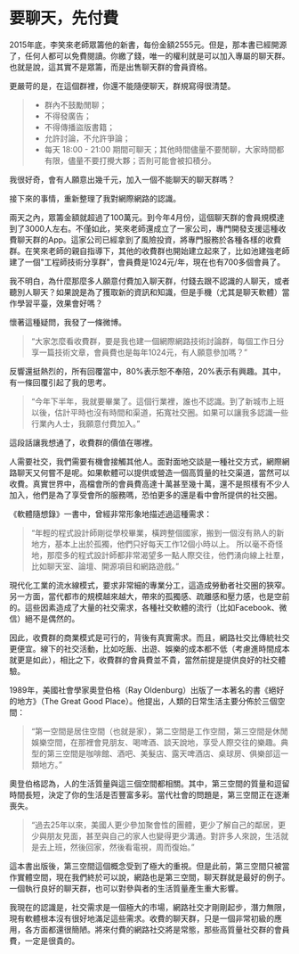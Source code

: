 # 要聊天，先付費


2015年底，李笑來老師眾籌他的新書，每份金額2555元。但是，那本書已經開源了，任何人都可以免費閱讀。你繳了錢，唯一的權利就是可以加入專屬的聊天群。也就是說，這其實不是眾籌，而是出售聊天群的會員資格。

更嚴苛的是，在這個群裡，你還不能隨便聊天，群規寫得很清楚。

> - 群內不鼓勵閒聊；
> - 不得發廣告；
> - 不得傳播盜版書籍；
> - 允許討論，不允許爭論；
> - 每天 18:00 - 21:00 期間可聊天；其他時間儘量不要閒聊，大家時間都有限，儘量不要打攪大夥；否則可能會被扣積分。

我很好奇，會有人願意出幾千元，加入一個不能聊天的聊天群嗎？

接下來的事情，重新整理了我對網際網路的認識。

兩天之內，眾籌金額就超過了100萬元。到今年4月份，這個聊天群的會員規模達到了3000人左右。不僅如此，笑來老師還成立了一家公司，專門開發支援這種收費聊天群的App。這家公司已經拿到了風險投資，將專門服務於各種各樣的收費群。在笑來老師的親自指導下，其他的收費群也開始建立起來了，比如池建強老師建了一個"工程師技術分享群"，會員費是1024元/年，現在也有700多個會員了。

我不明白，為什麼那麼多人願意付費加入聊天群，付錢去跟不認識的人聊天，或者聽別人聊天？如果說是為了獲取新的資訊和知識，但是手機（尤其是聊天軟體）當作學習平臺，效果會好嗎？

懷著這種疑問，我發了一條微博。

> “大家怎麼看收費群，要是我也建一個網際網路技術討論群，每個工作日分享一篇技術文章，會員費也是每年1024元，有人願意參加嗎？”

反響還挺熱烈的，所有回覆當中，80%表示恕不奉陪，20%表示有興趣。其中，有一條回覆引起了我的思考。

> “今年下半年，我就要畢業了。這個行業裡，誰也不認識。到了新城市上班以後，估計平時也沒有時間和渠道，拓寬社交圈。如果可以讓我多認識一些行業內人士，我願意付費加入。”

這段話讓我想通了，收費群的價值在哪裡。

人需要社交，我們需要有機會接觸其他人。面對面地交談是一種社交方式，網際網路聊天又何嘗不是呢。如果軟體可以提供或營造一個高質量的社交渠道，當然可以收費。真實世界中，高檔會所的會員費高達十萬甚至幾十萬，還不是照樣有不少人加入，他們是為了享受會所的服務嗎，恐怕更多的還是看中會所提供的社交圈。

《軟體隨想錄》一書中，曾經非常形象地描述過這種需求：

> “年輕的程式設計師剛從學校畢業，橫跨整個國家，搬到一個沒有熟人的新地方，基本上出於孤獨，他們只好每天工作12個小時以上。 所以毫不奇怪地，那麼多的程式設計師都非常渴望多一點人際交往，他們湧向線上社羣，比如聊天室、論壇、開源項目和網路遊戲。”

現代化工業的流水線模式，要求非常細的專業分工，這造成勞動者社交圈的狹窄。另一方面，當代都市的規模越來越大，帶來的孤獨感、疏離感和壓力感，也是空前的。這些因素造成了大量的社交需求，各種社交軟體的流行（比如Facebook、微信）絕不是偶然的。

因此，收費群的商業模式是可行的，背後有真實需求。而且，網路社交比傳統社交更便宜。線下的社交活動，比如吃飯、出遊、娛樂的成本都不低（考慮進時間成本就更是如此），相比之下，收費群的會員費並不貴，當然前提是提供良好的社交體驗。

1989年，美國社會學家奧登伯格（Ray Oldenburg）出版了一本著名的書《絕好的地方》（The Great Good Place）。他提出，人類的日常生活主要分佈於三個空間：

> “第一空間是居住空間（也就是家），第二空間是工作空間，第三空間是休閒娛樂空間，在那裡會見朋友、喝啤酒、談天說地，享受人際交往的樂趣。典型的第三空間是咖啡館、酒吧、美髮店、露天啤酒店、桌球房、俱樂部這一類地方。”

奧登伯格認為，人的生活質量與這三個空間都相關。其中，第三空間的質量和逗留時間長短，決定了你的生活是否豐富多彩。當代社會的問題是，第三空間正在逐漸喪失。

> “過去25年以來，美國人更少參加聚會性的團體，更少了解自己的鄰居，更少與朋友見面，甚至與自己的家人也變得更少溝通。對許多人來說，生活就是去上班，然後回家，然後看電視，周而復始。”

這本書出版後，第三空間這個概念受到了極大的重視。但是此前，第三空間只被當作實體空間，現在我們終於可以說，網路也是第三空間，聊天群就是最好的例子。一個執行良好的聊天群，也可以對參與者的生活質量產生重大影響。

我現在的認識是，社交需求是一個極大的市場，網路社交才剛剛起步，潛力無限，現有軟體根本沒有很好地滿足這些需求。收費的聊天群，只是一個非常初級的應用，各方面都還很簡陋。將來付費的網路社交將是常態，那些高質量社交群的會員費，一定是很貴的。
